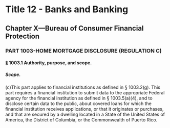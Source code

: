 
# Title 12 - Banks and Banking
## Chapter X—Bureau of Consumer Financial Protection
### PART 1003-HOME MORTGAGE DISCLOSURE (REGULATION C)
#### § 1003.1 Authority, purpose, and scope.
##### Scope.

(c)This part applies to financial institutions as defined in § 1003.2(g). This part requires a financial institution to submit data to the appropriate Federal agency for the financial institution as defined in § 1003.5(a)(4), and to disclose certain data to the public, about covered loans for which the financial institution receives applications, or that it originates or purchases, and that are secured by a dwelling located in a State of the United States of America, the District of Columbia, or the Commonwealth of Puerto Rico.
